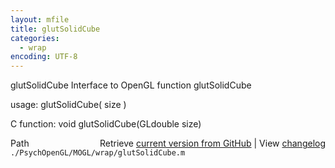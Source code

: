 ```yaml
---
layout: mfile
title: glutSolidCube
categories:
  - wrap
encoding: UTF-8
---
```


glutSolidCube  Interface to OpenGL function glutSolidCube

usage:  glutSolidCube\( size \)

C function:  void glutSolidCube\(GLdouble size\)


<div class="code_header" style="text-align:right;">
  <span style="float:left;">Path&nbsp;&nbsp;</span> <span class="counter">Retrieve <a href=
  "https://raw.github.com/Psychtoolbox-3/Psychtoolbox-3/beta/./PsychOpenGL/MOGL/wrap/glutSolidCube.m">current version from GitHub</a> | View <a href=
  "https://github.com/Psychtoolbox-3/Psychtoolbox-3/commits/beta/./PsychOpenGL/MOGL/wrap/glutSolidCube.m">changelog</a></span>
</div>
<div class="code">
  <code>./PsychOpenGL/MOGL/wrap/glutSolidCube.m</code>
</div>
